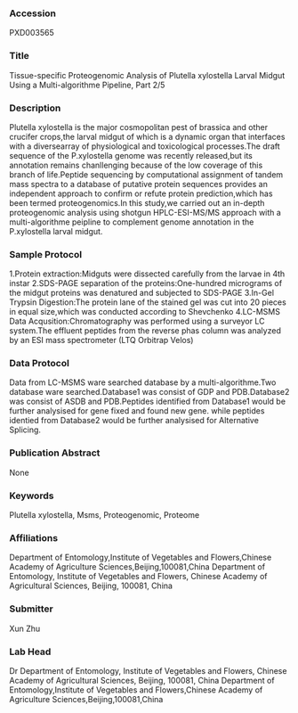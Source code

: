### Accession
PXD003565

### Title
Tissue-specific Proteogenomic Analysis of Plutella xylostella Larval Midgut Using a Multi-algorithme Pipeline, Part 2/5

### Description
Plutella xylostella is the major cosmopolitan pest of brassica and other crucifer crops,the larval midgut of which is a dynamic organ that interfaces with a diversearray of physiological and toxicological processes.The draft sequence of the P.xylostella genome was recently released,but its annotation remains chanllenging because of the low coverage of this branch of life.Peptide sequencing by computational assignment of tandem mass spectra to a database of putative protein sequences provides an independent approach to confirm or refute protein prediction,which has been termed proteogenomics.In this study,we carried out an in-depth proteogenomic analysis using shotgun HPLC-ESI-MS/MS approach with a multi-algorithme peipline to complement genome annotation in the P.xylostella larval midgut.

### Sample Protocol
1.Protein extraction:Midguts were dissected carefully from the larvae in 4th instar 2.SDS-PAGE separation of the proteins:One-hundred micrograms of the midgut proteins was denatured and subjected to SDS-PAGE 3.In-Gel Trypsin Digestion:The protein lane of the stained gel was cut into 20 pieces in equal size,which was conducted according to Shevchenko 4.LC-MSMS Data Acqusition:Chromatography was performed using a surveyor LC system.The effluent peptides from the reverse phas column was analyzed by an ESI mass spectrometer (LTQ Orbitrap Velos)

### Data Protocol
Data from LC-MSMS ware searched database by a multi-algorithme.Two database ware searched.Database1 was consist of GDP and PDB.Database2 was consist of ASDB and PDB.Peptides  identified from Database1 would be further analysised for gene fixed and found new gene. while peptides identied from Database2 would be further analysised for Alternative Splicing.

### Publication Abstract
None

### Keywords
Plutella xylostella, Msms, Proteogenomic, Proteome

### Affiliations
Department of Entomology,Institute of Vegetables and Flowers,Chinese Academy of Agriculture Sciences,Beijing,100081,China
Department of Entomology, Institute of Vegetables and Flowers, Chinese Academy of Agricultural Sciences, Beijing, 100081, China

### Submitter
Xun Zhu

### Lab Head
Dr Department of Entomology, Institute of Vegetables and Flowers, Chinese Academy of Agricultural Sciences, Beijing, 100081, China
Department of Entomology,Institute of Vegetables and Flowers,Chinese Academy of Agriculture Sciences,Beijing,100081,China


